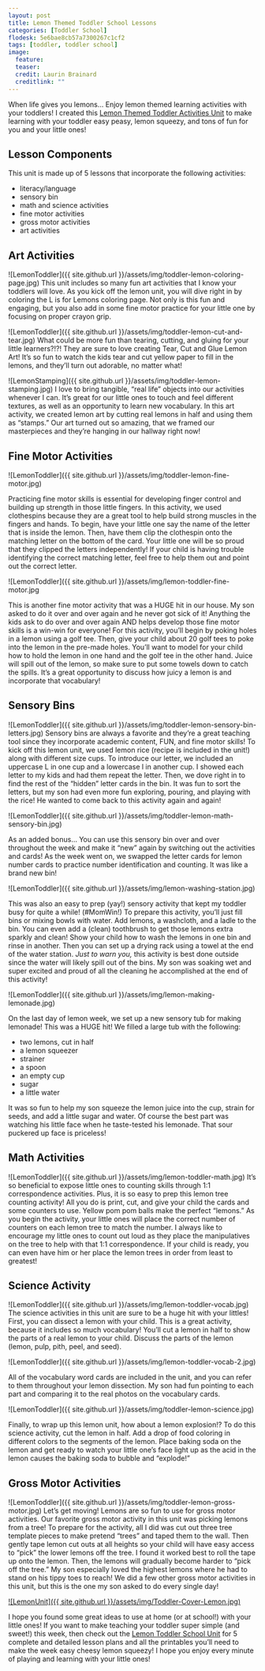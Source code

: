 ```yaml
---
layout: post
title: Lemon Themed Toddler School Lessons
categories: [Toddler School]
flodesk: 5e6bae8cb57a7300267c1cf2
tags: [toddler, toddler school]
image:
  feature: 
  teaser: 
  credit: Laurin Brainard
  creditlink: ""
---
```

When life gives you lemons… Enjoy lemon themed learning activities with your toddlers! I created this [Lemon Themed Toddler Activities Unit](https://www.teacherspayteachers.com/Product/Toddler-Activities-Lesson-Plans-Lemon-Preschool-Curriculum-Letter-L-4616157?st=af76699ab021192774b95a849e291d33&utm_source=PB%20Blog&utm_campaign=Lemon%20Toddler%20School%20Unit) to make learning with your toddler easy peasy, lemon squeezy, and tons of fun for you and your little ones! 

## Lesson Components 
This unit is made up of 5 lessons that incorporate the following activities:
- literacy/language 
- sensory bin 
- math and science activities 
- fine motor activities
- gross motor activities 
- art activities

## Art Activities 

![LemonToddler]({{ site.github.url }}/assets/img/toddler-lemon-coloring-page.jpg)
This unit includes so many fun art activities that I know your toddlers will love. As you kick off the lemon unit, you will dive right in by coloring the L is for Lemons coloring page. Not only is this fun and engaging, but you also add in some fine motor practice for your little one by focusing on proper crayon grip.

![LemonToddler]({{ site.github.url }}/assets/img/toddler-lemon-cut-and-tear.jpg)
What could be more fun than tearing, cutting, and gluing for your little learners?!?! They are sure to love creating Tear, Cut and Glue Lemon Art! It’s so fun to watch the kids tear and cut yellow paper to fill in the lemons, and they’ll turn out adorable, no matter what! 

![LemonStamping]({{ site.github.url }}/assets/img/toddler-lemon-stamping.jpg)
I love to bring tangible, “real life” objects into our activities whenever I can. It’s great for our little ones to touch and feel different textures, as well as an opportunity to learn new vocabulary. In this art activity, we created lemon art by cutting real lemons in half and using them as “stamps.” Our art turned out so amazing, that we framed our masterpieces and they’re hanging in our hallway right now! 

## Fine Motor Activities 

![LemonToddler]({{ site.github.url }}/assets/img/toddler-lemon-fine-motor.jpg)

Practicing fine motor skills is essential for developing finger control and building up strength in those little fingers. In this activity, we used clothespins because they are a great tool to help build strong muscles in the fingers and hands. To begin, have your little one say the name of the letter that is inside the lemon. Then, have them clip the clothespin onto the matching letter on the bottom of the card. Your little one will be so proud that they clipped the letters independently! If your child is having trouble identifying the correct matching letter, feel free to help them out and point out the correct letter. 

![LemonToddler]({{ site.github.url }}/assets/img/lemon-toddler-fine-motor.jpg

This is another fine motor activity that was a HUGE hit in our house. My son asked to do it over and over again and he never got sick of it! Anything the kids ask to do over and over again AND helps develop those fine motor skills is a win-win for everyone! For this activity, you’ll begin by poking holes in a lemon using a golf tee. Then, give your child about 20 golf tees to poke into the lemon in the pre-made holes. You’ll want to model for your child how to hold the lemon in one hand and the golf tee in the other hand. Juice will spill out of the lemon, so make sure to put some towels down to catch the spills. It’s a great opportunity to discuss how juicy a lemon is and incorporate that vocabulary! 

## Sensory Bins 

![LemonToddler]({{ site.github.url }}/assets/img/toddler-lemon-sensory-bin-letters.jpg)
Sensory bins are always a favorite and they’re a great teaching tool since they incorporate academic content, FUN, and fine motor skills! To kick off this lemon unit, we used lemon rice (recipe is included in the unit!) along with different size cups. To introduce our letter, we included an uppercase L in one cup and a lowercase l in another cup. I showed each letter to my kids and had them repeat the letter. Then, we dove right in to find the rest of the “hidden” letter cards in the bin. It was fun to sort the letters, but my son had even more fun exploring, pouring, and playing with the rice! He wanted to come back to this activity again and again! 

![LemonToddler]({{ site.github.url }}/assets/img/toddler-lemon-math-sensory-bin.jpg)

As an added bonus… You can use this sensory bin over and over throughout the week and make it “new” again by switching out the activities and cards! As the week went on, we swapped the letter cards for lemon number cards to practice number identification and counting. It was like a brand new bin! 

![LemonToddler]({{ site.github.url }}/assets/img/lemon-washing-station.jpg)

This was also an easy to prep (yay!) sensory activity that kept my toddler busy for quite a while! (#MomWin!) To prepare this activity, you’ll just fill bins or mixing bowls with water. Add lemons, a washcloth, and a ladle to the bin. You can even add a (clean) toothbrush to get those lemons extra sparkly and clean! Show your child how to wash the lemons in one bin and rinse in another. Then you can set up a drying rack using a towel at the end of the water station. _Just to warn you,_ this activity is best done outside since the water will likely spill out of the bins. My son was soaking wet and super excited and proud of all the cleaning he accomplished at the end of this activity!

![LemonToddler]({{ site.github.url }}/assets/img/lemon-making-lemonade.jpg)

On the last day of lemon week, we set up a new sensory tub for making lemonade! This was a HUGE hit! We filled a large tub with the following:
- two lemons, cut in half
- a lemon squeezer
- strainer
- a spoon
- an empty cup
- sugar
- a little water

It was so fun to help my son squeeze the lemon juice into the cup, strain for seeds, and add a little sugar and water. Of course the best part was watching his little face when he taste-tested his lemonade. That sour puckered up face is priceless! 

## Math Activities

![LemonToddler]({{ site.github.url }}/assets/img/lemon-toddler-math.jpg)
It’s so beneficial to expose little ones to counting skills through 1:1 correspondence activities. Plus, it is so easy to prep this lemon tree counting activity! All you do is print, cut, and give your child the cards and some counters to use. Yellow pom pom balls make the perfect “lemons.” 
As you begin the activity, your little ones will place the correct number of counters on each lemon tree to match the number. I always like to encourage my little ones to count out loud as they place the manipulatives on the tree to help with that 1:1 correspondence. If your child is ready, you can even have him or her place the lemon trees in order from least to greatest! 

## Science Activity 

![LemonToddler]({{ site.github.url }}/assets/img/lemon-toddler-vocab.jpg)
The science activities in this unit are sure to be a huge hit with your littles! First, you can dissect a lemon with your child. This is a great activity, because it includes so much vocabulary! You’ll cut a lemon in half to show the parts of a real lemon to your child. Discuss the parts of the lemon (lemon, pulp, pith, peel, and seed). 

![LemonToddler]({{ site.github.url }}/assets/img/lemon-toddler-vocab-2.jpg)

All of the vocabulary word cards are included in the unit, and you can refer to them throughout your lemon dissection. My son had fun pointing to each part and comparing it to the real photos on the vocabulary cards. 

![LemonToddler]({{ site.github.url }}/assets/img/toddler-lemon-science.jpg)

Finally, to wrap up this lemon unit, how about a lemon explosion!? To do this science activity, cut the lemon in half. Add a drop of food coloring in different colors to the segments of the lemon. Place baking soda on the lemon and get ready to watch your little one’s face light up as the acid in the lemon causes the baking soda to bubble and “explode!” 

## Gross Motor Activities 

![LemonToddler]({{ site.github.url }}/assets/img/toddler-lemon-gross-motor.jpg)
Let’s get moving! Lemons are so fun to use for gross motor activities. Our favorite gross motor activity in this unit was picking lemons from a tree! To prepare for the activity, all I did was cut out three tree template pieces to make pretend “trees” and taped them to the wall. Then gently tape lemon cut outs at all heights so your child will have easy access to “pick” the lower lemons off the tree. I found it worked best to roll the tape up onto the lemon. Then, the lemons will gradually become harder to “pick off the tree.” My son especially loved the highest lemons where he had to stand on his tippy toes to reach! We did a few other gross motor activities in this unit, but this is the one my son asked to do every single day!

[![LemonUnit]({{ site.github.url }}/assets/img/Toddler-Cover-Lemon.jpg)](https://www.teacherspayteachers.com/Product/Toddler-Activities-Lesson-Plans-Lemon-Preschool-Curriculum-Letter-L-4616157?st=af76699ab021192774b95a849e291d33&utm_source=PB%20Blog&utm_campaign=Lemon%20Toddler%20School%20Unit)

I hope you found some great ideas to use at home (or at school!) with your little ones! If you want to make teaching your toddler super simple (and sweet!) this week, then check out the [Lemon Toddler School Unit](https://www.teacherspayteachers.com/Product/Toddler-Activities-Lesson-Plans-Lemon-Preschool-Curriculum-Letter-L-4616157?st=af76699ab021192774b95a849e291d33&utm_source=PB%20Blog&utm_campaign=Lemon%20Toddler%20School%20Unit) for 5 complete and detailed lesson plans and all the printables you’ll need to make the week easy cheesy lemon squeezy! I hope you enjoy every minute of playing and learning with your little ones!